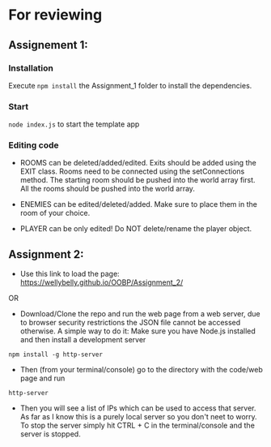 # For reviewing

## Assignement 1:

### Installation

Execute `npm install` the Assignment_1 folder to install the dependencies.

### Start

`node index.js` to start the template app

### Editing code

- ROOMS can be deleted/added/edited.
Exits should be added using the EXIT class.
Rooms need to be connected using the setConnections method.
The starting room should be pushed into the world array first.
All the rooms should be pushed into the world array.

- ENEMIES can be edited/deleted/added.
Make sure to place them in the room of your choice.

- PLAYER can be only edited! Do NOT delete/rename the player object.

## Assignment 2:
 
  
   - Use this link to load the page: https://wellybelly.github.io/OOBP/Assignment_2/
   
  OR
  
   - Download/Clone the repo and run the web page from a web server, due to browser security restrictions the JSON file cannot be accessed otherwise.
   A simple way to do it:
   Make sure you have Node.js installed and then install a development server
   
    npm install -g http-server
    
   - Then (from your terminal/console) go to the directory with the code/web page and run
   
    http-server
   - Then you will see a list of IPs which can be used to access that server. As far as I know this is a purely local server so you don't neet to worry.
   To stop the server simply hit CTRL + C in the terminal/console and the server is stopped.
